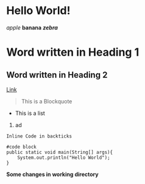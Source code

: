 # Hello World!
_apple_ 
__banana__ 
___zebra___



# Word written in Heading 1

## Word written in Heading 2

[Link](https://www.google.com/)

> This is a Blockquote

* This is a list

1. ad

`Inline Code in backticks`

```
#code block
public static void main(String[] args){
    System.out.println("Hello World");
}
```
**Some changes in working directory**